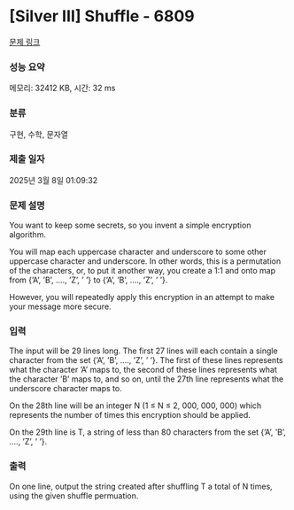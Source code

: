 # [Silver III] Shuffle - 6809 

[문제 링크](https://www.acmicpc.net/problem/6809) 

### 성능 요약

메모리: 32412 KB, 시간: 32 ms

### 분류

구현, 수학, 문자열

### 제출 일자

2025년 3월 8일 01:09:32

### 문제 설명

<p>You want to keep some secrets, so you invent a simple encryption algorithm.</p>

<p>You will map each uppercase character and underscore to some other uppercase character and underscore. In other words, this is a permutation of the characters, or, to put it another way, you create a 1:1 and onto map from {’A’, ’B’, ...., ’Z’, ’ ’} to {’A’, ’B’, ...., ’Z’, ’ ’}.</p>

<p>However, you will repeatedly apply this encryption in an attempt to make your message more secure.</p>

### 입력 

 <p>The input will be 29 lines long. The first 27 lines will each contain a single character from the set {’A’, ’B’, ...., ’Z’, ’ ’}. The first of these lines represents what the character ’A’ maps to, the second of these lines represents what the character ’B’ maps to, and so on, until the 27th line represents what the underscore character maps to.</p>

<p>On the 28th line will be an integer N (1 ≤ N ≤ 2, 000, 000, 000) which represents the number of times this encryption should be applied.</p>

<p>On the 29th line is T, a string of less than 80 characters from the set {’A’, ’B’, ...., ’Z’, ’ ’}.</p>

### 출력 

 <p>On one line, output the string created after shuffling T a total of N times, using the given shuffle permuation.</p>


